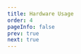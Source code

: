 ```yaml
---
title: Hardware Usage
order: 4
pageInfo: false
prev: true
next: true
---
```


<VidStack
  src="https://likeyou156156.online:9000/lky/EX/EX2070/video/2070完整版.webm"
/>